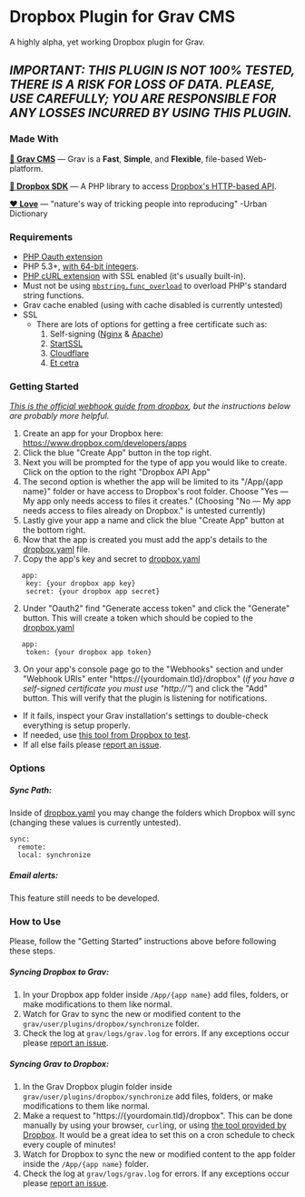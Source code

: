 # Dropbox Plugin for Grav CMS
A highly alpha, yet working Dropbox plugin for Grav.

## *IMPORTANT: THIS PLUGIN IS NOT 100% TESTED, THERE IS A RISK FOR LOSS OF DATA. PLEASE, USE CAREFULLY; YOU ARE RESPONSIBLE FOR ANY LOSSES INCURRED BY USING THIS PLUGIN.*

### Made With
[**:space_invader: Grav CMS**](https://github.com/getgrav/grav) &mdash; Grav is a **Fast**, **Simple**, and **Flexible**, file-based Web-platform.

[**:arrows_counterclockwise: Dropbox SDK**](https://github.com/dropbox/dropbox-sdk-php) &mdash; A PHP library to access [Dropbox's HTTP-based API](http://dropbox.com/developers/core/docs).

[**:heart: Love**](https://www.youtube.com/watch?v=HEXWRTEbj1I) &mdash; "nature's way of tricking people into reproducing" -Urban Dictionary

### Requirements
* [PHP Oauth extension](https://secure.php.net/manual/en/oauth.installation.php)
* PHP 5.3+, [with 64-bit integers](http://stackoverflow.com/questions/864058/how-to-have-64-bit-integer-on-php).
* [PHP cURL extension](https://secure.php.net/manual/en/curl.installation.php) with SSL enabled (it's usually built-in).
* Must not be using [`mbstring.func_overload`](http://www.php.net/manual/en/mbstring.overload.php) to overload PHP's standard string functions.
* Grav cache enabled (using with cache disabled is currently untested)
* SSL
  * There are lots of options for getting a free certificate such as:
    1. Self-signing ([Nginx](https://www.digitalocean.com/community/tutorials/how-to-create-an-ssl-certificate-on-nginx-for-ubuntu-14-04) &amp; [Apache](https://www.digitalocean.com/community/tutorials/how-to-create-a-ssl-certificate-on-apache-for-ubuntu-14-04))
    2. [StartSSL](https://www.startssl.com/)
    3. [Cloudflare](https://www.cloudflare.com/ssl)
    4. [Et cetra](https://www.google.com/search?q=free+ssl+certificates)

### Getting Started
*[This is the official webhook guide from dropbox](https://www.dropbox.com/developers/webhooks/tutorial), but the instructions below are probably more helpful.*

1. Create an app for your Dropbox here: https://www.dropbox.com/developers/apps
  1. Click the blue "Create App" button in the top right.
  2. Next you will be prompted for the type of app you would like to create. Click on the option to the right "Dropbox API App"
  3. The second option is whether the app will be limited to its "/App/{app name}" folder or have access to Dropbox's root folder. Choose "Yes &mdash; My app only needs access to files it creates." (Choosing "No &mdash; My app needs access to files already on Dropbox." is untested currently)
  4. Lastly give your app a name and click the blue "Create App" button at the bottom right.
2. Now that the app is created you must add the app's details to the [dropbox.yaml](https://github.com/dfrankland/grav-plugin-dropbox/blob/master/dropbox.yaml) file.
  1. Copy the app's key and secret to [dropbox.yaml](https://github.com/dfrankland/grav-plugin-dropbox/blob/master/dropbox.yaml)
  ```
     app:
      key: {your dropbox app key}
      secret: {your dropbox app secret}
  ```
  2. Under "Oauth2" find "Generate access token" and click the "Generate" button. This will create a token which should be copied to the [dropbox.yaml](https://github.com/dfrankland/grav-plugin-dropbox/blob/master/dropbox.yaml)
  ```
     app:
      token: {your dropbox app token}
  ```
3. On your app's console page go to the "Webhooks" section and under "Webhook URIs" enter "https://{yourdomain.tld}/dropbox" (*if you have a self-signed certificate you must use "http://"*) and click the "Add" button. This will verify that the plugin is listening for notifications.
  * If it fails, inspect your Grav installation's settings to double-check everything is setup properly.
  * If needed, use [this tool from Dropbox to test](https://github.com/dropbox/dropbox_hook).
  * If all else fails please [report an issue](https://github.com/dfrankland/grav-plugin-dropbox/issues/new).

### Options

##### Sync Path:
Inside of [dropbox.yaml](https://github.com/dfrankland/grav-plugin-dropbox/blob/master/dropbox.yaml) you may change the folders which Dropbox will sync (changing these values is currently untested).
```
sync:
  remote:
  local: synchronize
```
##### Email alerts:
This feature still needs to be developed.

### How to Use
Please, follow the "Getting Started" instructions above before following these steps.

##### Syncing Dropbox to Grav:
1. In your Dropbox app folder inside `/App/{app name}` add files, folders, or make modifications to them like normal.
2. Watch for Grav to sync the new or modified content to the `grav/user/plugins/dropbox/synchronize` folder.
3. Check the log at `grav/logs/grav.log` for errors. If any exceptions occur please [report an issue](https://github.com/dfrankland/grav-plugin-dropbox/issues/new).

##### Syncing Grav to Dropbox:
1. In the Grav Dropbox plugin folder inside `grav/user/plugins/dropbox/synchronize` add files, folders, or make modifications to them like normal.
2. Make a request to "https://{yourdomain.tld}/dropbox". This can be done manually by using your browser, `curl`ing, or using [the tool provided by Dropbox](https://github.com/dropbox/dropbox_hook). It would be a great idea to set this on a cron schedule to check every couple of minutes!
3. Watch for Dropbox to sync the new or modified content to the app folder inside the `/App/{app name}` folder.
4. Check the log at `grav/logs/grav.log` for errors. If any exceptions occur please [report an issue](https://github.com/dfrankland/grav-plugin-dropbox/issues/new).

